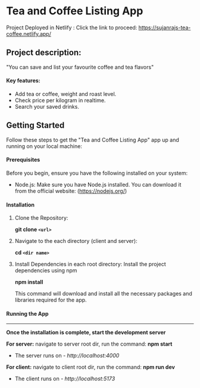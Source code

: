 # Tea and Coffee Listing App

Project Deployed in Netlify : Click the link to proceed: https://sujanrajs-tea-coffee.netlify.app/

## Project description:

"You can save and list your favourite coffee and tea flavors"

#### Key features:

- Add tea or coffee, weight and roast level.
- Check price per kilogram in realtime.
- Search your saved drinks.

## Getting Started

Follow these steps to get the "Tea and Coffee Listing App" app up and running on your local machine:

#### Prerequisites

Before you begin, ensure you have the following installed on your system:

- Node.js: Make sure you have Node.js installed. You can download it from the official website: (https://nodejs.org/)

#### Installation

1. Clone the Repository:

   **git clone `<url>`**
2. Navigate to the each directory (client and server):

   **cd `<dir name>`**
3. Install Dependencies in each root directory: Install the project dependencies using npm

   **npm install**

   This command will download and install all the necessary packages and libraries required for the app.

#### Running the App

---

**Once the installation is complete, start the development server**

**For server:** navigate to server root dir, run the command: **npm start**

* The server runs on - *http://localhost:4000*

**For client:** navigate to client root dir, run the command: **npm run dev**

* The client runs on - *http://localhost:5173*
